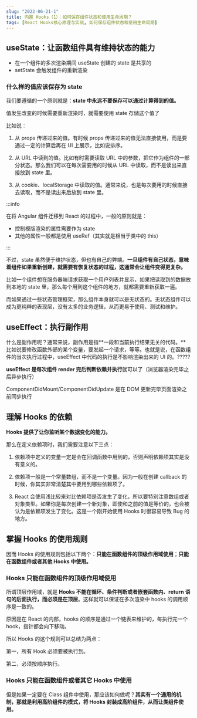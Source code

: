 ```yaml
---
slug: "2022-06-21-1"
title: 内置 Hooks（1）：如何保存组件状态和使用生命周期？
tags: [React Hooks核心原理与实战, 如何保存组件状态和使用生命周期]
---
```


## useState：让函数组件具有维持状态的能力

- 在一个组件的多次渲染期间 useState 创建的 state 是共享的
- setState 会触发组件的重新渲染

### 什么样的值应该保存为 state

我们要遵循的一个原则就是：**state 中永远不要保存可以通过计算得到的值。**

值发生改变的时候需要重新渲染时，就需要使用 state 存储这个值了

比如说：

1. 从 props 传递过来的值。有时候 props 传递过来的值无法直接使用，而是要通过一定的计算后再在 UI 上展示，比如说排序。

2. 从 URL 中读到的值。比如有时需要读取 URL 中的参数，把它作为组件的一部分状态。那么我们可以在每次需要用的时候从 URL 中读取，而不是读出来直接放到 state 里。

3. 从 cookie、localStorage 中读取的值。通常来说，也是每次要用的时候直接去读取，而不是读出来后放到 state 里。

:::info

在将 Angular 组件迁移到 React 的过程中，一般的原则就是：

- 控制模版渲染的属性需要作为 state
- 其他的属性一般都是使用 useRef（其实就是相当于类中的 this）

:::

不过，state 虽然便于维护状态，但也有自己的弊端。**一旦组件有自己状态，意味着组件如果重新创建，就需要有恢复状态的过程，这通常会让组件变得更复杂。**

比如一个组件想在服务器端请求获取一个用户列表并显示，如果把读取到的数据放到本地的 state 里，那么每个用到这个组件的地方，就都需要重新获取一遍。

而如果通过一些状态管理框架，那么组件本身就可以是无状态的。无状态组件可以成为更纯粹的表现层，没有太多的业务逻辑，从而更易于使用、测试和维护。

## useEffect：执行副作用

什么是副作用呢？通常来说，副作用是指**一段和当前执行结果无关的代码。**比如说要修改函数外部的某个变量，要发起一个请求，等等。也就是说，在函数组件的当次执行过程中，useEffect 中代码的执行是不影响渲染出来的 UI 的。?????

**useEffect 是每次组件 render 完后判断依赖并执行**就可以了（浏览器渲染完毕之后异步执行）

ComponentDidMount/ComponentDidUpdate 是在 DOM 更新完毕页面渲染之前同步执行

## 理解 Hooks 的依赖

**Hooks 提供了让你监听某个数据变化的能力。**

那么在定义依赖项时，我们需要注意以下三点：

1. 依赖项中定义的变量一定是会在回调函数中用到的，否则声明依赖项其实是没有意义的。

2. 依赖项一般是一个常量数组，而不是一个变量。因为一般在创建 callback 的时候，你其实非常清楚其中要用到哪些依赖项了。

3. React 会使用浅比较来对比依赖项是否发生了变化，所以要特别注意数组或者对象类型。如果你是每次创建一个新对象，即使和之前的值是等价的，也会被认为是依赖项发生了变化。这是一个刚开始使用 Hooks 时很容易导致 Bug 的地方。

## 掌握 Hooks 的使用规则

因而 Hooks 的使用规则包括以下两个：**只能在函数组件的顶级作用域使用**；**只能在函数组件或者其他 Hooks 中使用。**

### Hooks 只能在函数组件的顶级作用域使用

所谓顶层作用域，就是 **Hooks 不能在循环、条件判断或者嵌套函数内、return 语句的后面执行，而必须是在顶层**。这样就可以保证在多次渲染中 hooks 的调用顺序是一致的。

原因是在 React 的内部，hooks 的顺序是通过一个链表来维护的，每执行完一个 hook，指针都会向下移动。

所以 Hooks 的这个规则可以总结为两点：

第一，所有 Hook 必须要被执行到。

第二，必须按顺序执行。

### Hooks 只能在函数组件或者其它 Hooks 中使用

但是如果一定要在 Class 组件中使用，那应该如何做呢？**其实有一个通用的机制，那就是利用高阶组件的模式，将 Hooks 封装成高阶组件，从而让类组件使用。**
